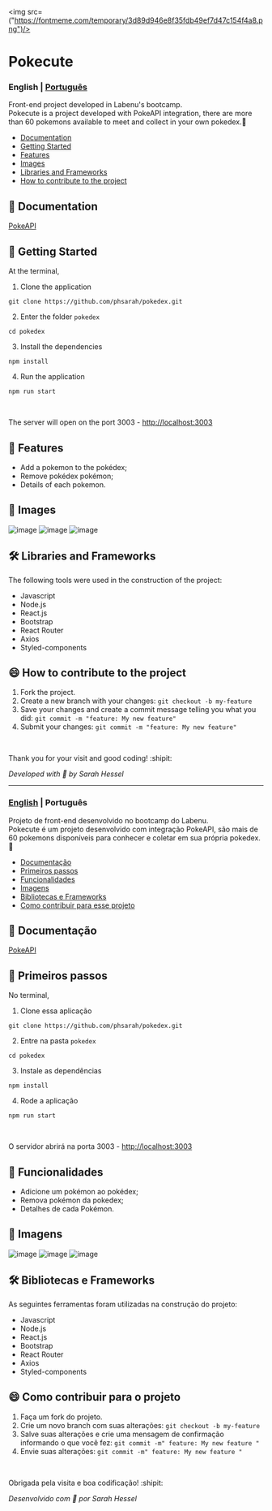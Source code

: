 <img src=("https://fontmeme.com/temporary/3d89d946e8f35fdb49ef7d47c154f4a8.png")/>

#  Pokecute

<a id="en-readme"></a>
### English | [Português](#pt-readme)
Front-end project developed in Labenu's bootcamp. \
Pokecute is a project developed with PokeAPI integration, there are more than 60 pokemons available to meet and collect in your own pokedex.🤭

<a name="en-menu"></a>
- [Documentation](#documentation)
- [Getting Started](#steps)
- [Features](#features)
- [Images](#images)
- [Libraries and Frameworks](#libs)
- [How to contribute to the project](#contribute)

<a id="documentation"></a>
## 📙 Documentation

[PokeAPI](https://pokeapi.co/)


<a id="steps"></a>
## :rocket: Getting Started

At the terminal,

1.  Clone the application <br/>
```
git clone https://github.com/phsarah/pokedex.git
```
2. Enter the folder ```pokedex``` 
```
cd pokedex 
```
3. Install the dependencies 
``` 
npm install 
```

4. Run the application
```
npm run start
```
<br/>

The server will open on the port 3003 - <http://localhost:3003>


<a id="features"></a>
## :small_orange_diamond: Features

- Add a pokemon to the pokédex;
- Remove pokédex pokémon;
- Details of each pokemon.

<a id="images"></a>
## :fax: Images


![image](https://user-images.githubusercontent.com/47975293/112710968-aee52b80-8ea3-11eb-9853-40c545417032.png)
![image](https://user-images.githubusercontent.com/47975293/112710982-c8867300-8ea3-11eb-87d0-9382233beb54.png)
![image](https://user-images.githubusercontent.com/47975293/112710994-eeac1300-8ea3-11eb-9e66-ded26bf50126.png)


<a id="libs"></a>
## 🛠 Libraries and Frameworks 
 
The following tools were used in the construction of the project:

* Javascript
* Node.js
* React.js
* Bootstrap
* React Router
* Axios
* Styled-components

<a id="contribute"></a>
## :smile: How to contribute to the project

1.  Fork the project.
2.  Create a new branch with your changes: `git checkout -b my-feature`
3.  Save your changes and create a commit message telling you what you did: `git commit -m "feature: My new feature"`
4.  Submit your changes: `git commit -m "feature: My new feature" `
<br/>

Thank you for your visit and good coding! :shipit:

*Developed with :sparkling_heart:	by Sarah Hessel*

-------
<a id="pt-readme"></a>
### [English](#en-readme) | Português
Projeto de front-end desenvolvido no bootcamp do Labenu. \
Pokecute é um projeto desenvolvido com integração PokeAPI, são mais de 60 pokemons disponíveis para conhecer e coletar em sua própria pokedex.🤭

<a name="en-menu"></a>
- [Documentação](#documentacao)
- [Primeiros passos](#steps)
- [Funcionalidades](#funcionalidades)
- [Imagens](#imagens)
- [Bibliotecas e Frameworks](#libs)
- [Como contribuir para esse projeto](#contribute)

<a id="documentacao"></a>
## 📙 Documentação

[PokeAPI](https://pokeapi.co/)


<a id="steps"></a>
## :rocket: Primeiros passos

No terminal,

1.  Clone essa aplicação <br/>
```
git clone https://github.com/phsarah/pokedex.git
```
2. Entre na pasta ```pokedex``` 
```
cd pokedex 
```
3. Instale as dependências 
``` 
npm install 
```

4. Rode a aplicação
```
npm run start
```
<br/>

O servidor abrirá na porta 3003 - <http://localhost:3003>


<a id="funcionalidades"></a>
## :small_orange_diamond: Funcionalidades

- Adicione um pokémon ao pokédex;
- Remova pokémon da pokedex;
- Detalhes de cada Pokémon.

<a id="imagens"></a>
## :fax: Imagens


![image](https://user-images.githubusercontent.com/47975293/112710968-aee52b80-8ea3-11eb-9853-40c545417032.png)
![image](https://user-images.githubusercontent.com/47975293/112710982-c8867300-8ea3-11eb-87d0-9382233beb54.png)
![image](https://user-images.githubusercontent.com/47975293/112710994-eeac1300-8ea3-11eb-9e66-ded26bf50126.png)


<a id="libs"></a>
## 🛠 Bibliotecas e Frameworks 
 
As seguintes ferramentas foram utilizadas na construção do projeto:

* Javascript
* Node.js
* React.js
* Bootstrap
* React Router
* Axios
* Styled-components

<a id="contribute"></a>
## :smile: Como contribuir para o projeto 

1. Faça um fork do projeto.
2. Crie um novo branch com suas alterações: `git checkout -b my-feature`
3. Salve suas alterações e crie uma mensagem de confirmação informando o que você fez: `git commit -m" feature: My new feature "`
4. Envie suas alterações: `git commit -m" feature: My new feature "`

<br/> 

Obrigada pela visita e boa codificação! :shipit:

*Desenvolvido com :sparkling_heart: por Sarah Hessel*
